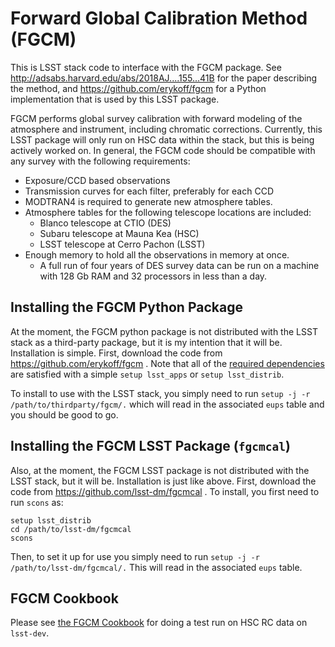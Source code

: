 Forward Global Calibration Method (FGCM)
========================================

This is LSST stack code to interface with the FGCM package.  See
http://adsabs.harvard.edu/abs/2018AJ....155...41B for the paper describing the
method, and https://github.com/erykoff/fgcm for a Python implementation that is
used by this LSST package.

FGCM performs global survey calibration with forward modeling of the atmosphere
and instrument, including chromatic corrections.  Currently, this LSST package
will only run on HSC data within the stack, but this is being actively worked
on.  In general, the FGCM code should be compatible with any survey with the
following requirements:

* Exposure/CCD based observations
* Transmission curves for each filter, preferably for each CCD
* MODTRAN4 is required to generate new atmosphere tables.
* Atmosphere tables for the following telescope locations are included:
    - Blanco telescope at CTIO (DES)
    - Subaru telescope at Mauna Kea (HSC)
    - LSST telescope at Cerro Pachon (LSST)
* Enough memory to hold all the observations in memory at once.
    - A full run of four years of DES survey data can be run on a machine
      with 128 Gb RAM and 32 processors in less than a day.

Installing the FGCM Python Package
----------------------------------

At the moment, the FGCM python package is not distributed with the LSST stack
as a third-party package, but it is my intention that it will be.  Installation
is simple.  First, download the code from https://github.com/erykoff/fgcm .
Note that all of the [required
dependencies](https://github.com/erykoff/fgcm#dependencies) are satisfied with
a simple `setup lsst_apps` or `setup lsst_distrib`.

To install to use with the LSST stack, you simply need to run `setup -j -r
/path/to/thirdparty/fgcm/.` which will read in the associated `eups` table and you should
be good to go.

Installing the FGCM LSST Package (`fgcmcal`)
--------------------------------------------

Also, at the moment, the FGCM LSST package is not distributed with the LSST
stack, but it will be.  Installation is just like above.  First, download the
code from https://github.com/lsst-dm/fgcmcal .  To install, you first need to
run `scons` as:

```
setup lsst_distrib
cd /path/to/lsst-dm/fgcmcal
scons
```

Then, to set it up for use you simply need to run `setup -j -r
/path/to/lsst-dm/fgcmcal/.`  This will read in the associated `eups` table.

FGCM Cookbook
-------------

Please see [the FGCM Cookbook](cookbook/README.md) for doing a test run on HSC
RC data on `lsst-dev`.

